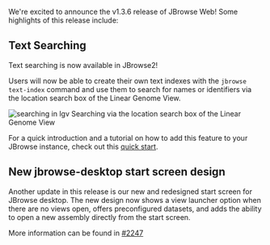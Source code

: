 We're excited to announce the v1.3.6 release of JBrowse Web! Some highlights of
this release include:

## Text Searching

Text searching is now available in JBrowse2!

Users will now be able to create their own text indexes with the `jbrowse text-index` command and use them to search for names or identifiers via the location search box of the Linear Genome View.

![searching in lgv](https://user-images.githubusercontent.com/45598764/132396329-f3fa9ed4-ace4-40b6-8eff-8289bbd3d2ca.gif)
Searching via the location search box of the Linear Genome View

For a quick introduction and a tutorial on how to add this feature to your JBrowse instance, check out this [quick start](/docs/quickstart_cli).

## New jbrowse-desktop start screen design

Another update in this release is our new and redesigned start screen for JBrowse desktop. The new design now shows a view launcher option when there are no views open, offers preconfigured datasets, and adds the ability to open a new assembly directly from the start screen.

More information can be found in [#2247](https://github.com/GMOD/jbrowse-components/pull/2247)
